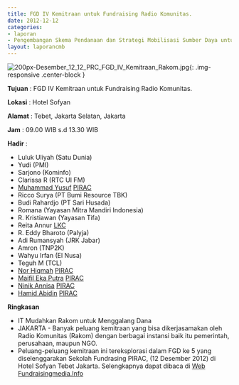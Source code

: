 ```yaml
---
title: FGD IV Kemitraan untuk Fundraising Radio Komunitas. 
date: 2012-12-12
categories:
- laporan
- Pengembangan Skema Pendanaan dan Strategi Mobilisasi Sumber Daya untuk Keberlanjutan Media komunitas di Indonesia
layout: laporancmb
---
```



![200px-Desember_12_12_PRC_FGD_IV_Kemitraan_Rakom.jpg](/uploads/200px-Desember_12_12_PRC_FGD_IV_Kemitraan_Rakom.jpg){: .img-responsive .center-block }


**Tujuan** : FGD IV Kemitraan untuk Fundraising Radio Komunitas. 

**Lokasi** : Hotel Sofyan 

**Alamat** : Tebet, Jakarta Selatan, Jakarta 

**Jam** : 09.00 WIB s.d 13.30 WIB 

**Hadir** :
* Luluk Uliyah (Satu Dunia)
* Yudi (PMI)
* Sarjono (Kominfo)
* Clarissa R (RTC UI FM)
* [Muhammad Yusuf](http://wiki.ciptamedia.org/wiki/Muhammad_Yusuf) [PIRAC](http://wiki.ciptamedia.org/wiki/PIRAC)
* Ricco Surya (PT Bumi Resource TBK)
* Budi Rahardjo (PT Sari Husada)
* Romana (Yayasan Mitra Mandiri Indonesia)
* R. Kristiawan (Yayasan Tifa)
* Reita Annur [LKC](http://lkc.or.id/)
* R. Eddy Bharoto (Palyja)
* Adi Rumansyah (JRK Jabar)
* Amron (TNP2K)
* Wahyu Irfan (El Nusa)
* Teguh M (TCL)
* [Nor Hiqmah](http://wiki.ciptamedia.org/wiki/Nor_Hiqmah) [PIRAC](http://wiki.ciptamedia.org/wiki/PIRAC)
* [Maifil Eka Putra](http://wiki.ciptamedia.org/wiki/Maifil_Eka_Putra) [PIRAC](http://wiki.ciptamedia.org/wiki/PIRAC)
* [Ninik Annisa](http://wiki.ciptamedia.org/wiki/Ninik_Annisa) [PIRAC](http://wiki.ciptamedia.org/wiki/PIRAC)
* [Hamid Abidin](http://wiki.ciptamedia.org/wiki/Hamid_Abidin) [PIRAC](http://wiki.ciptamedia.org/wiki/PIRAC)

**Ringkasan**  
* IT Mudahkan Rakom untuk Menggalang Dana
* JAKARTA - Banyak peluang kemitraan yang bisa dikerjasamakan oleh Radio Komunitas (Rakom) dengan berbagai instansi baik itu pemerintah, perusahaan, maupun NGO.
* Peluang-peluang kemitraan ini tereksplorasi dalam FGD ke 5 yang diselenggarakan Sekolah Fundrasing PIRAC, (12 Desember 2012) di Hotel Sofyan Tebet Jakarta. Selengkapnya dapat dibaca di [Web Fundraisingmedia.Info](http://www.fundraisingmedia.info/blog/2012/12/18/peluang-kemitraan-untuk-radio-komunitas/)
